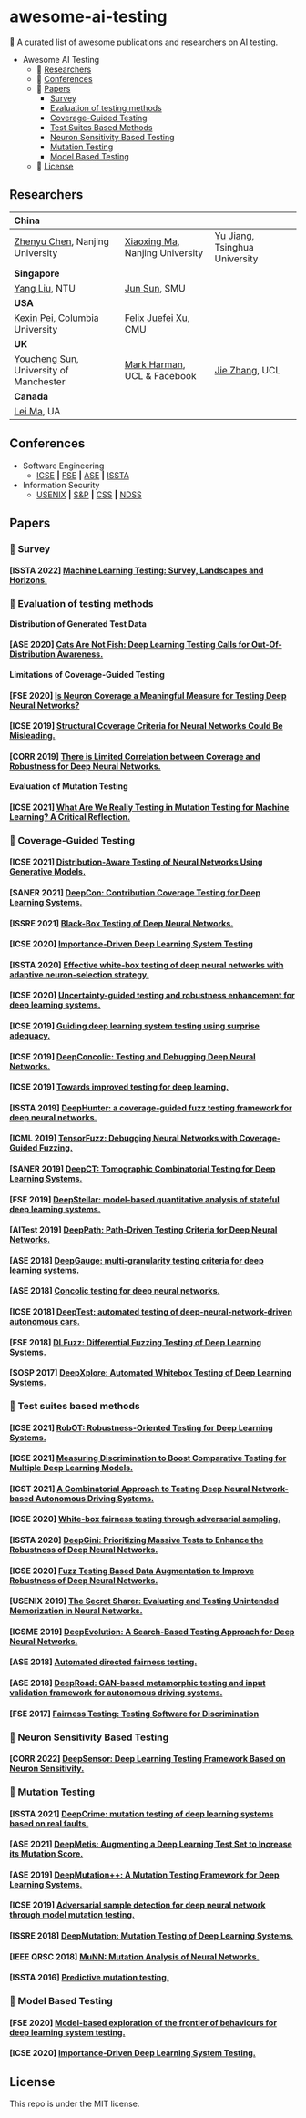 # awesome-ai-testing
🌈  A curated list of awesome publications and researchers on AI testing.
- Awesome AI Testing
  * 🌟 [Researchers](#Researchers)
  * 🌟 [Conferences](#Conferences)
  * 🌟 [Papers](#Papers)
    + [Survey](#Survey)
    + [Evaluation of testing methods](#Evaluation-of-testing-methods)
    + [Coverage-Guided Testing](#Coverage-Guided-Testing)
    + [Test Suites Based Methods](#Test-cases-based-methods) 
    + [Neuron Sensitivity Based Testing](#Neuron-Sensitivity-Based-Testing) 
    + [Mutation Testing](#Mutation-Testing)
    + [Model Based Testing](##Model-Based-Testing)
  * 🌟 [License](#License)
## Researchers
| **China** |  |  |
|:-----|:----|:----|
| [Zhenyu Chen](http://www.iselab.cn/html/people/faculty/ZhenyuChen.html), Nanjing University |[Xiaoxing Ma](https://cs.nju.edu.cn/ics/people/xiaoxingma/index.html), Nanjing University | [Yu Jiang](https://sites.google.com/site/jiangyu198964/home), Tsinghua University| [Lijun Zhang](https://iscasmc.ios.ac.cn/iscasmcwp/?page_id=148), CAS | [Jingyi Wang](https://person.zju.edu.cn/wangjyee), ZJU | [Fu Song](https://faculty.sist.shanghaitech.edu.cn/faculty/songfu/)|  |
|  **Singapore** |  |  |
| [Yang Liu](https://personal.ntu.edu.sg/yangliu/), NTU|[Jun Sun](sunjun.site), SMU |  |
| **USA** |  |  |
| [Kexin Pei](https://sites.google.com/site/kexinpeisite/), Columbia University| [Felix Juefei Xu](http://xujuefei.com/), CMU|  |
| **UK** |  |  |
| [Youcheng Sun](https://sites.google.com/site/theyoucheng/), University of Manchester| [Mark Harman](), UCL & Facebook | [Jie Zhang](), UCL | [Xiaowei Huang](), University of Liverpool  |  |  |  
| **Canada** |  |  |
| [Lei Ma](https://malei.xyz), UA|  |  |

## Conferences
- Software Engineering
  * [ICSE](http://www.icse-conferences.org/) **|**  [FSE](https://conf.researchr.org/series/fse) **|** [ASE](https://www.aseglobal.com/) **|** [ISSTA](https://dl.acm.org/conference/issta)
- Information Security
  * [USENIX](https://www.usenix.org/) **|** [S&P](https://www.ieee-security.org/TC/SP2022/) **|** [CSS](https://css2022.xidian.edu.cn/) **|** [NDSS](https://www.ndss-symposium.org/)
## Papers
### 💫 Survey
#### [**ISSTA 2022**] [Machine Learning Testing: Survey, Landscapes and Horizons.](https://arxiv.org/pdf/1906.10742.pdf?ref=https://githubhelp.com)

### 💫 Evaluation of testing methods

**Distribution of Generated Test Data**

#### [**ASE 2020**] [Cats Are Not Fish: Deep Learning Testing Calls for Out-Of-Distribution Awareness.](https://ieeexplore.ieee.org/document/9286113)

**Limitations of Coverage-Guided Testing**
#### [**FSE 2020**] [Is Neuron Coverage a Meaningful Measure for Testing Deep Neural Networks?](https://dl.acm.org/doi/pdf/10.1145/3368089.3409754)

#### [**ICSE 2019**] [Structural Coverage Criteria for Neural Networks Could Be Misleading.](https://ieeexplore.ieee.org/document/8805667)

#### [**CORR 2019**] [There is Limited Correlation between Coverage and Robustness for Deep Neural Networks.](https://arxiv.org/pdf/1911.05904.pdf)

**Evaluation of Mutation Testing**
#### [**ICSE 2021**] [What Are We Really Testing in Mutation Testing for Machine Learning? A Critical Reflection.](https://arxiv.org/abs/2103.01341)


### 💫 Coverage-Guided Testing

#### [**ICSE 2021**] [Distribution-Aware Testing of Neural Networks Using Generative Models.](https://arxiv.org/pdf/2102.13602.pdf)

#### [**SANER 2021**] [DeepCon: Contribution Coverage Testing for Deep Learning Systems.](https://www.researchgate.net/publication351501735_DeepCon_Contribution_Coverage_Testing_for_Deep_Learning_Systems)

#### [**ISSRE 2021**] [Black-Box Testing of Deep Neural Networks.](https://ieeexplore.ieee.org/abstract/document/9700360)

#### [**ICSE 2020**] [Importance-Driven Deep Learning System Testing](https://arxiv.org/pdf/2002.03433.pdf)


#### [**ISSTA 2020**] [Effective white-box testing of deep neural networks with adaptive neuron-selection strategy.](https://dl.acm.org/doi/pdf/10.1145/3395363.3397346?casa_token=RZ5-zSG7tOsAAAAA:gG0PhgfkLMTCAAf1AEDQVgELqNZXCNMYPZ-bKWu61fLCVxFUsGUWMyDEAEONYAENzNhnXQmbYeeQyJ4)


#### [**ICSE 2020**] [Uncertainty-guided testing and robustness enhancement for deep learning systems. ](https://dl.acm.org/doi/pdf/10.1145/3377812.3382160?casa_token=aZMrhNOESSgAAAAA:-Ns-ulCiF_e8SCENNcvXRySgafCemKlX87A0_zbwEN7ag8UoFJ0OoyKTL5T3_47Lqw2J6CW17bE7_hw)


#### [**ICSE 2019**] [Guiding deep learning system testing using surprise adequacy.](https://arxiv.org/pdf/1808.08444.pdf)

#### [**ICSE 2019**] [DeepConcolic: Testing and Debugging Deep Neural Networks.](https://ieeexplore.ieee.org/abstract/document/8802786)

#### [**ICSE 2019**] [Towards improved testing for deep learning.](https://arxiv.org/pdf/1902.06320.pdf)

#### [**ISSTA 2019**] [DeepHunter: a coverage-guided fuzz testing framework for deep neural networks. ](https://experts.illinois.edu/en/publications/deephunter-a-coverage-guided-fuzz-testing-framework-for-deep-neur)


#### [**ICML 2019**] [TensorFuzz: Debugging Neural Networks with Coverage-Guided Fuzzing. ](http://proceedings.mlr.press/v97/odena19a/odena19a.pdf)


#### [**SANER 2019**] [DeepCT: Tomographic Combinatorial Testing for Deep Learning Systems.](http://stap.ait.kyushu-u.ac.jp/~zhao/pub/pdf/saner2019.pdf)


#### [**FSE 2019**] [DeepStellar: model-based quantitative analysis of stateful deep learning systems.](https://dl.acm.org/doi/10.1145/3338906.3338954)

#### [**AITest 2019**] [DeepPath: Path-Driven Testing Criteria for Deep Neural Networks.](https://ieeexplore.ieee.org/abstract/document/8718217)


#### [**ASE 2018**] [DeepGauge: multi-granularity testing criteria for deep learning systems.](https://arxiv.org/pdf/1803.07519.pdf)


#### [**ASE 2018**] [Concolic testing for deep neural networks.](https://dl.acm.org/doi/pdf/10.1145/3238147.3238172?casa_token=cr27tkWst80AAAAA:elNXdvTosrndr_2reBIBLhHUEQKM38i9m5kz1cvHJ_3GxPvBLnccmv_WNKhFiJBsaVtlX3jW4QpjtFc)


#### [**ICSE 2018**] [DeepTest: automated testing of deep-neural-network-driven autonomous cars.](https://dl.acm.org/doi/pdf/10.1145/3180155.3180220)


#### [**FSE 2018**] [DLFuzz: Differential Fuzzing Testing of Deep Learning Systems.](https://arxiv.org/pdf/1808.09413.pdf)


#### [**SOSP 2017**] [DeepXplore: Automated Whitebox Testing of Deep Learning Systems.](https://arxiv.org/pdf/1705.06640.pdf)

### 💫 Test suites based methods

#### [**ICSE 2021**] [RobOT: Robustness-Oriented Testing for Deep Learning Systems.](https://arxiv.org/pdf/2102.05913.pdf)

#### [**ICSE 2021**] [Measuring Discrimination to Boost Comparative Testing for Multiple Deep Learning Models.](https://arxiv.org/abs/2103.04333)

#### [**ICST 2021**] [A Combinatorial Approach to Testing Deep Neural Network-based Autonomous Driving Systems.](https://csrc.nist.gov/csrc/media/Projects/automated-combinatorial-testing-for-software/documents/CT.DNN.IWCT-21.pdf)


#### [**ICSE 2020**] [White-box fairness testing through adversarial sampling.](https://ink.library.smu.edu.sg/cgi/viewcontent.cgi?article=5635&context=sis_research)

#### [**ISSTA 2020**] [DeepGini: Prioritizing Massive Tests to Enhance the Robustness of Deep Neural Networks.](https://arxiv.org/pdf/1903.00661.pdf)

#### [**ICSE 2020**] [Fuzz Testing Based Data Augmentation to Improve Robustness of Deep Neural Networks.](hhttps://dl.acm.org/doi/10.1145/3377811.3380415)

#### [**USENIX 2019**] [The Secret Sharer: Evaluating and Testing Unintended Memorization in Neural Networks.](https://www.usenix.org/system/files/sec19-carlini.pdf)

#### [**ICSME 2019**] [DeepEvolution: A Search-Based Testing Approach for Deep Neural Networks.](https://arxiv.org/abs/1909.02563)

#### [**ASE 2018**] [Automated directed fairness testing.](https://arxiv.org/pdf/1807.00468.pdf)

#### [**ASE 2018**] [DeepRoad: GAN-based metamorphic testing and input validation framework for autonomous driving systems.](https://dl.acm.org/doi/10.1145/3238147.3238187)

#### [**FSE 2017**] [Fairness Testing: Testing Software for Discrimination ](https://dl.acm.org/doi/pdf/10.1145/3106237.3106277)

### 💫 Neuron Sensitivity Based Testing

#### [**CORR 2022**] [DeepSensor: Deep Learning Testing Framework Based on Neuron Sensitivity.](https://arxiv.org/abs/2202.07464)


### 💫 Mutation Testing

#### [**ISSTA 2021**] [DeepCrime: mutation testing of deep learning systems based on real faults.](https://dl.acm.org/doi/10.1145/3460319.3464825)


#### [**ASE 2021**] [DeepMetis: Augmenting a Deep Learning Test Set to Increase its Mutation Score.](https://arxiv.org/abs/2109.07514)


#### [**ASE 2019**] [DeepMutation++: A Mutation Testing Framework for Deep Learning Systems. ](https://dl.acm.org/doi/pdf/10.1109/ASE.2019.00126)

#### [**ICSE 2019**] [Adversarial sample detection for deep neural network through model mutation testing. ](https://arxiv.org/pdf/1812.05793.pdf?ref=https://githubhelp.com)

#### [**ISSRE 2018**] [DeepMutation: Mutation Testing of Deep Learning Systems.](https://arxiv.org/pdf/1805.05206.pdf)

#### [**IEEE QRSC 2018**] [MuNN: Mutation Analysis of Neural Networks.](https://ieeexplore.ieee.org/abstract/document/8431960)

#### [**ISSTA 2016**] [Predictive mutation testing.](https://dl.acm.org/doi/abs/10.1145/2931037.2931038)



### 💫 Model Based Testing
####  [**FSE 2020**] [Model-based exploration of the frontier of behaviours for deep learning system testing.](https://dl.acm.org/doi/pdf/10.1145/3368089.3409730?casa_token=GrLj6n_mt10AAAAA:u9FoFIy6FWSazxZsXJ1Glo6NItges6EnTIiVjTQ9_EVathiikDbpBHaP0_BTeEyaaCP-ZxDqtBRn8iE)

####  [**ICSE 2020**] [Importance-Driven Deep Learning System Testing.](https://arxiv.org/abs/2002.03433)






## License
This repo is under the MIT license.
